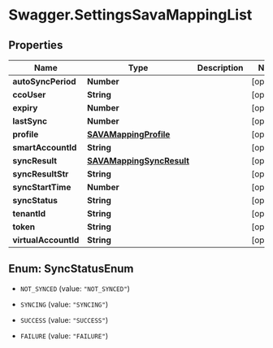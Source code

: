 # Swagger.SettingsSavaMappingList

## Properties
Name | Type | Description | Notes
------------ | ------------- | ------------- | -------------
**autoSyncPeriod** | **Number** |  | [optional] 
**ccoUser** | **String** |  | [optional] 
**expiry** | **Number** |  | [optional] 
**lastSync** | **Number** |  | [optional] 
**profile** | [**SAVAMappingProfile**](SAVAMappingProfile.md) |  | [optional] 
**smartAccountId** | **String** |  | [optional] 
**syncResult** | [**SAVAMappingSyncResult**](SAVAMappingSyncResult.md) |  | [optional] 
**syncResultStr** | **String** |  | [optional] 
**syncStartTime** | **Number** |  | [optional] 
**syncStatus** | **String** |  | [optional] 
**tenantId** | **String** |  | [optional] 
**token** | **String** |  | [optional] 
**virtualAccountId** | **String** |  | [optional] 


<a name="SyncStatusEnum"></a>
## Enum: SyncStatusEnum


* `NOT_SYNCED` (value: `"NOT_SYNCED"`)

* `SYNCING` (value: `"SYNCING"`)

* `SUCCESS` (value: `"SUCCESS"`)

* `FAILURE` (value: `"FAILURE"`)




